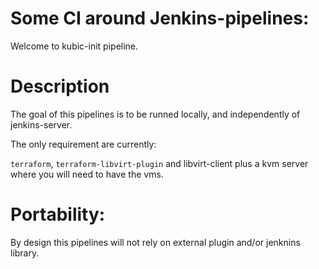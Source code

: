 # Some CI around Jenkins-pipelines:

Welcome to kubic-init pipeline.

# Description

The goal of this pipelines is to be runned locally, and  independently of jenkins-server.

The only requirement are currently:

`terraform`, `terraform-libvirt-plugin` and libvirt-client plus a kvm server where you will need to have the vms.

# Portability:

By design this pipelines will not rely on external plugin and/or jenknins library.

